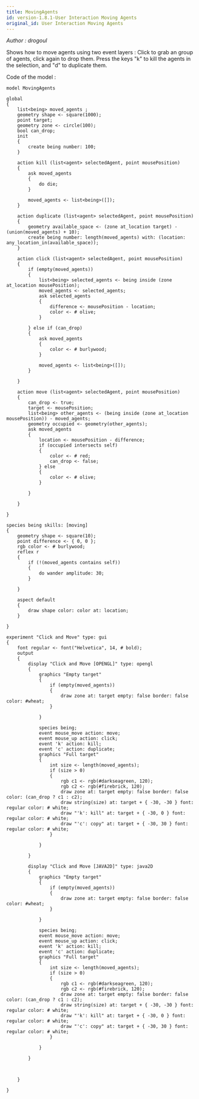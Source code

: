 ```yaml
---
title: MovingAgents
id: version-1.8.1-User Interaction Moving Agents
original_id: User Interaction Moving Agents
---
```


[//]: # (keyword|operator_at_location)
[//]: # (keyword|operator_union)
[//]: # (keyword|operator_inside)
[//]: # (keyword|operator_intersects)
[//]: # (keyword|operator_contains)
[//]: # (keyword|operator_font)
[//]: # (keyword|statement_event)
[//]: # (keyword|constant_#burlywood)
[//]: # (keyword|constant_#olive)
[//]: # (keyword|constant_#bold)
[//]: # (keyword|constant_#wheat)
[//]: # (keyword|constant_#darkseagreen)
[//]: # (keyword|constant_#firebrick)
[//]: # (keyword|type_font)
[//]: # (keyword|concept_gui)


_Author : drogoul_

Shows how to move agents using two event layers : 
Click to grab an group of agents, click again to drop them. Press the keys "k" to kill the agents in the selection, and "d" to duplicate them.


Code of the model : 

```
model MovingAgents

global
{
	list<being> moved_agents ;
	geometry shape <- square(1000);
	point target;
	geometry zone <- circle(100);
	bool can_drop;
	init
	{
		create being number: 100;
	}

	action kill (list<agent> selectedAgent, point mousePosition)
	{
		ask moved_agents
		{
			do die;
		}

		moved_agents <- list<being>([]);
	}

	action duplicate (list<agent> selectedAgent, point mousePosition)
	{
		geometry available_space <- (zone at_location target) - (union(moved_agents) + 10);
		create being number: length(moved_agents) with: (location: any_location_in(available_space));
	}

	action click (list<agent> selectedAgent, point mousePosition)
	{
		if (empty(moved_agents))
		{
			list<being> selected_agents <- being inside (zone at_location mousePosition);
			moved_agents <- selected_agents;
			ask selected_agents
			{
				difference <- mousePosition - location;
				color <- # olive;
			}

		} else if (can_drop)
		{
			ask moved_agents
			{
				color <- # burlywood;
			}

			moved_agents <- list<being>([]);
		}

	}

	action move (list<agent> selectedAgent, point mousePosition)
	{
		can_drop <- true;
		target <- mousePosition;
		list<being> other_agents <- (being inside (zone at_location mousePosition)) - moved_agents;
		geometry occupied <- geometry(other_agents);
		ask moved_agents
		{
			location <- mousePosition - difference;
			if (occupied intersects self)
			{
				color <- # red;
				can_drop <- false;
			} else
			{
				color <- # olive;
			}

		}

	}

}

species being skills: [moving]
{
	geometry shape <- square(10);
	point difference <- { 0, 0 };
	rgb color <- # burlywood;
	reflex r
	{
		if (!(moved_agents contains self))
		{
			do wander amplitude: 30;
		}

	}

	aspect default
	{
		draw shape color: color at: location;
	}

}

experiment "Click and Move" type: gui
{
	font regular <- font("Helvetica", 14, # bold);
	output
	{
		display "Click and Move [OPENGL]" type: opengl
		{
			graphics "Empty target" 
			{
				if (empty(moved_agents))
				{
					draw zone at: target empty: false border: false color: #wheat;
				}

			}

			species being;
			event mouse_move action: move;
			event mouse_up action: click;
			event 'k' action: kill;
			event 'c' action: duplicate;
			graphics "Full target" 
			{
				int size <- length(moved_agents);
				if (size > 0)
				{
					rgb c1 <- rgb(#darkseagreen, 120);
					rgb c2 <- rgb(#firebrick, 120);
					draw zone at: target empty: false border: false color: (can_drop ? c1 : c2);
					draw string(size) at: target + { -30, -30 } font: regular color: # white;
					draw "'k': kill" at: target + { -30, 0 } font: regular color: # white;
					draw "'c': copy" at: target + { -30, 30 } font: regular color: # white;
				}

			}

		}
		
		display "Click and Move [JAVA2D]" type: java2D
		{
			graphics "Empty target" 
			{
				if (empty(moved_agents))
				{
					draw zone at: target empty: false border: false color: #wheat;
				}

			}

			species being;
			event mouse_move action: move;
			event mouse_up action: click;
			event 'k' action: kill;
			event 'c' action: duplicate;
			graphics "Full target" 
			{
				int size <- length(moved_agents);
				if (size > 0)
				{
					rgb c1 <- rgb(#darkseagreen, 120);
					rgb c2 <- rgb(#firebrick, 120);
					draw zone at: target empty: false border: false color: (can_drop ? c1 : c2);
					draw string(size) at: target + { -30, -30 } font: regular color: # white;
					draw "'k': kill" at: target + { -30, 0 } font: regular color: # white;
					draw "'c': copy" at: target + { -30, 30 } font: regular color: # white;
				}

			}

		}
		
		
		
	}

}
```
